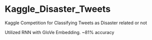 # Kaggle_Disaster_Tweets
Kaggle Competition for Classifying Tweets as Disaster related or not


Utilized RNN with GloVe Embedding. ~81% accuracy
